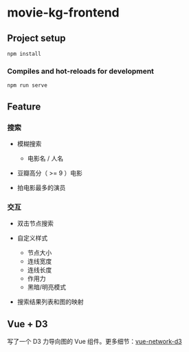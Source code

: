# movie-kg-frontend

## Project setup
```
npm install
```

### Compiles and hot-reloads for development
```
npm run serve
```

## Feature

### 搜索

- 模糊搜索
  - 电影名 / 人名

- 豆瓣高分（ >= 9 ）电影

- 拍电影最多的演员

### 交互
- 双击节点搜索

- 自定义样式
  - 节点大小
  - 连线宽度
  - 连线长度
  - 作用力
  - 黑暗/明亮模式

- 搜索结果列表和图的映射

## Vue + D3

写了一个 D3 力导向图的 Vue 组件。更多细节：[vue-network-d3](https://github.com/ChenCyl/vue-network-d3)


